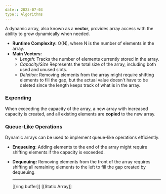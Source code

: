 ```yaml
---
date:: 2023-07-03
type:: Algorithms
---
```


A dynamic array, also known as  a **vector**, provides array access with the ability to grow dynamically when needed. 

- **Runtime Complexity:** O(N), where N is the number of elements in the array.
- **Main Vectors:**
  - *Length:* Tracks the number of elements currently stored in the array.
  - *Capacity/Size* Represents the total size of the array, including both used and unused slots.
  - *Deletion:* Removing elements from the array might require shifting elements to fill the gap, but the actual value doesn't have to be deleted since the length keeps track of what is in the array.
### Expending
When exceeding the capacity of the array, a new array with increased capacity is created, and all existing elements are **copied** to the new array.

### Queue-Like Operations

Dynamic arrays can be used to implement queue-like operations efficiently:

- **Enqueuing:** Adding elements to the end of the array might require shifting elements if the capacity is exceeded.
- **Dequeuing:** Removing elements from the front of the array requires shifting all remaining elements to the left to fill the gap created by dequeuing.
 
  ---
  [[ring buffer]] [[Static Array]]